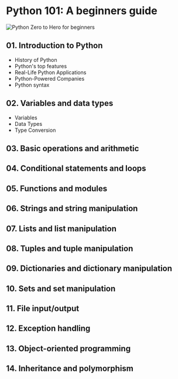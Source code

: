 # Python 101: A beginners guide
![Python Zero to Hero for beginners](https://github.com/shaik-basha-kbr/python-for-beginners/assets/149929179/a45eda1c-3726-41ad-b545-ef7dc0b953e9)
## 01. Introduction to Python
- History of Python
- Python's top features
- Real-Life Python Applications
- Python-Powered Companies
- Python syntax
## 02. Variables and data types
- Variables
- Data Types
- Type Conversion
## 03. Basic operations and arithmetic
## 04. Conditional statements and loops
## 05. Functions and modules
## 06. Strings and string manipulation
## 07. Lists and list manipulation
## 08. Tuples and tuple manipulation
## 09. Dictionaries and dictionary manipulation
## 10. Sets and set manipulation
## 11. File input/output
## 12. Exception handling
## 13. Object-oriented programming
## 14. Inheritance and polymorphism
